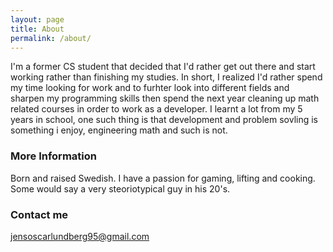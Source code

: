 ```yaml
---
layout: page
title: About
permalink: /about/
---
```


I'm a former CS student that decided that I'd rather get out there and start working rather than finishing my studies. In short, I realized I'd rather spend my time looking for work and to furhter look into different fields and sharpen my programming skills then spend the next year cleaning up math related courses in order to work as a developer. I learnt a lot from my 5 years in school, one such thing is that development and problem sovling is something i enjoy, engineering math and such is not.

### More Information
Born and raised Swedish. I have a passion for gaming, lifting and cooking. Some would say a very steoriotypical guy in his 20's.

### Contact me

[jensoscarlundberg95@gmail.com](jensoscarlundberg95@gmail.com)